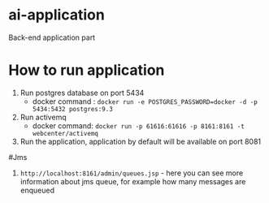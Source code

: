 # ai-application
Back-end application part

# How to run application
1. Run postgres database on port 5434
    - docker command : `docker run -e POSTGRES_PASSWORD=docker -d -p 5434:5432 postgres:9.3`
2. Run activemq
    - docker command: `docker run -p 61616:61616 -p 8161:8161 -t webcenter/activemq`
3. Run the application, application by default will be available on port 8081


#Jms
1. `http://localhost:8161/admin/queues.jsp` - here you can see more information about jms queue, for example how many messages are enqueued


